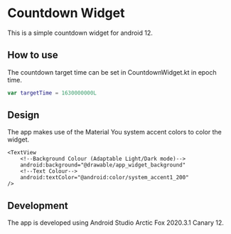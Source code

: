 # Countdown Widget

This is a simple countdown widget for android 12.

## How to use

The countdown target time can be set in CountdownWidget.kt in epoch time.

```kotlin
var targetTime = 1630000000L
```

## Design

The app makes use of the Material You system accent colors to color the widget.
```
<TextView
    <!--Background Colour (Adaptable Light/Dark mode)-->
    android:background="@drawable/app_widget_background"
    <!--Text Colour-->
    android:textColor="@android:color/system_accent1_200"
/>
```

## Development

The app is developed using Android Studio Arctic Fox 2020.3.1 Canary 12.


